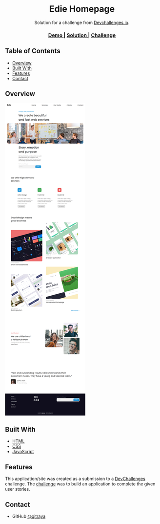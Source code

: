 <h1 align="center">Edie Homepage</h1>

<div align="center">
   Solution for a challenge from  <a href="http://devchallenges.io" target="_blank">Devchallenges.io</a>.
</div>

<div align="center">
  <h3>
    <a href="https://responsive-web-developer.herokuapp.com/edie-homepage">
      Demo
    </a>
    <span> | </span>
    <a href="https://github.com/gitraya/responsive-web-developer/tree/master/edie-homepage">
      Solution
    </a>
    <span> | </span>
    <a href="https://devchallenges.io/challenges/xobQBuf8zWWmiYMIAZe0">
      Challenge
    </a>
  </h3>
</div>

## Table of Contents

- [Overview](#overview)
- [Built With](#built-with)
- [Features](#features)
- [Contact](#contact)

## Overview

![screenshot](https://github.com/gitraya/responsive-web-developer/blob/master/edie-homepage/assets/overviewediehomepage.png)

## Built With

- [HTML](https://html.spec.whatwg.org/)
- [CSS](https://www.w3.org/Style/CSS/Overview.en.html)
- [JavaScript](https://www.ecma-international.org/publications-and-standards/standards/ecma-262/)

## Features

This application/site was created as a submission to a [DevChallenges](https://devchallenges.io/challenges) challenge. The [challenge](https://devchallenges.io/challenges/xobQBuf8zWWmiYMIAZe0) was to build an application to complete the given user stories.

## Contact

- GitHub [@gitraya](https://github.com/gitraya)
